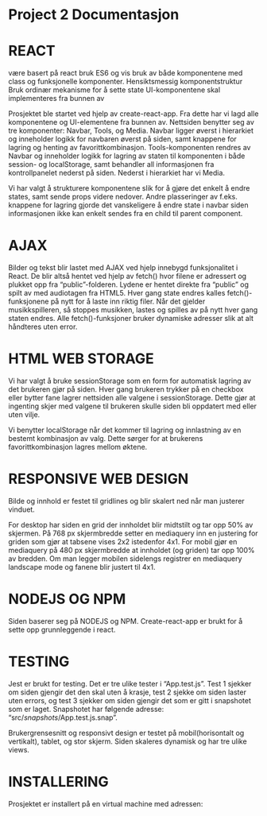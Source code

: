 # Project 2 Documentasjon

# REACT

være basert på react
bruk ES6 og vis bruk av både komponentene med class og funksjonelle komponenter. Hensiktsmessig komponentstruktur
Bruk ordinær mekanisme for å sette state
UI-komponentene skal implementeres fra bunnen av

Prosjektet ble startet ved hjelp av create-react-app. Fra dette har vi lagd alle komponentene og UI-elementene fra bunnen av. Nettsiden benytter seg av tre komponenter: Navbar, Tools, og Media. Navbar ligger øverst i hierarkiet og inneholder logikk for navbaren øverst på siden, samt knappene for lagring og henting av favorittkombinasjon. Tools-komponenten rendres av Navbar og inneholder logikk for lagring av staten til komponenten i både session- og localStorage, samt behandler all informasjonen fra kontrollpanelet nederst på siden. Nederst i hierarkiet har vi Media. 

Vi har valgt å strukturere komponentene slik for å gjøre det enkelt å endre states, samt sende props videre nedover. Andre plasseringer av f.eks. knappene for lagring gjorde det vanskeligere å endre state i navbar siden informasjonen ikke kan enkelt sendes fra en child til parent component. 

# AJAX

Bilder og tekst blir lastet med AJAX ved hjelp innebygd funksjonalitet i React. De blir altså hentet ved hjelp av fetch() hvor filene er adressert og plukket opp fra “public”-folderen. Lydene er hentet direkte fra “public” og spilt av med audiotagen fra HTML5. Hver gang state endres kalles fetch()-funksjonene på nytt for å laste inn riktig filer. Når det gjelder musikkspilleren, så stoppes musikken, lastes og spilles av på nytt hver gang staten endres. Alle fetch()-funksjoner bruker dynamiske adresser slik at alt håndteres uten error. 

# HTML WEB STORAGE

Vi har valgt å bruke sessionStorage som en form for automatisk lagring av det brukeren gjør på siden. Hver gang brukeren trykker på en checkbox eller bytter fane lagrer nettsiden alle valgene i sessionStorage. Dette gjør at ingenting skjer med valgene til brukeren skulle siden bli oppdatert med eller uten vilje. 

Vi benytter localStorage når det kommer til lagring og innlastning av en bestemt kombinasjon av valg. Dette sørger for at brukerens favorittkombinasjon lagres mellom øktene. 

# RESPONSIVE WEB DESIGN

Bilde og innhold er festet til gridlines og blir skalert ned når man justerer vinduet. 

For desktop har siden en grid der innholdet blir midtstilt og tar opp 50% av skjermen. På 768 px skjermbredde setter en mediaquery inn en justering for griden som gjør at tabsene vises 2x2 istedenfor 4x1. For mobil gjør en mediaquery på 480 px skjermbredde at innholdet (og griden) tar opp 100% av bredden. Om man legger mobilen sidelengs registrer en mediaquery landscape mode og fanene blir justert til 4x1. 


# NODEJS OG NPM

Siden baserer seg på NODEJS og NPM. Create-react-app er brukt for å sette opp grunnleggende i react. 

# TESTING

Jest er brukt for testing. Det er tre ulike tester i “App.test.js”. Test 1 sjekker om siden gjengir det den skal uten å krasje, test 2 sjekke om siden laster uten errors, og test 3 sjekker om siden gjengir det som er gitt i snapshotet som er laget. Snapshotet har følgende adresse: “src/_snapshots_/App.test.js.snap”. 

Brukergrensesnitt og responsivt design er testet på mobil(horisontalt og vertikalt), tablet, og stor skjerm. Siden skaleres dynamisk og har tre ulike views. 

# INSTALLERING 

Prosjektet er installert på en virtual machine med adressen: 


